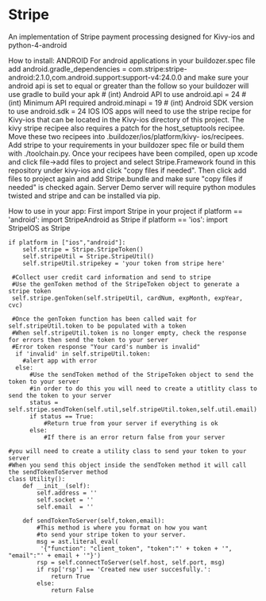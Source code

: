 # Stripe
An implementation of Stripe payment processing designed for Kivy-ios and python-4-android

How to install:
  ANDROID
    For android applications in your buildozer.spec file add
    android.gradle_dependencies = com.stripe:stripe-android:2.1.0,com.android.support:support-v4:24.0.0
    and make sure your android api is set to equal or greater than the follow so your buildozer will use gradle to build your apk
      # (int) Android API to use
      android.api = 24
      # (int) Minimum API required
      android.minapi = 19
      # (int) Android SDK version to use
      android.sdk = 24
  IOS
    IOS apps will need to use the stripe recipe for Kivy-ios that can be located in the Kivy-ios directory of this project.  The kivy         stripe recipee also requires a patch for the host_setuptools recipee.  Move these two recipees into .buildozer/ios/platform/kivy-         ios/recipees. Add stripe to your requirements in your buildozer spec file or build them with ./toolchain.py.  Once your recipees have     been compiled, open up xcode and click file->add files to project and select Stripe.Framework found in this repository under kivy-ios     and click "copy files if needed".  Then click add files to project again and add Stripe.bundle and make sure "copy files if needed" is     checked again.
   Server
    Demo server will require python modules twisted and stripe and can be installed via pip.
    
How to use in your app:
    First import Stripe in your project
    if platform == 'android':
        import StripeAndroid as Stripe
    if platform == 'ios':
        import StripeIOS as Stripe
        
    if platform in ["ios","android"]:
        self.stripe = Stripe.StripeToken()
        self.stripeUtil = Stripe.StripeUtil()
        self.stripeUtil.stripekey = 'your token from stripe here'
     
     #Collect user credit card information and send to stripe
     #Use the genToken method of the StripeToken object to generate a stripe token
     self.stripe.genToken(self.stripeUtil, cardNum, expMonth, expYear, cvc)
     
     #Once the genToken function has been called wait for self.stripeUtil.token to be populated with a token
     #When self.stripeUtil.token is no longer empty, check the response for errors then send the token to your server
     #Error token response "Your card's number is invalid"
      if 'invalid' in self.stripeUtil.token:
        #alert app with error
      else:
          #Use the sendToken method of the StripeToken object to send the token to your server
          #in order to do this you will need to create a utitlity class to send the token to your server
          status = self.stripe.sendToken(self.util,self.stripeUtil.token,self.util.email)
          if status == True:
              #Return true from your server if everything is ok
          else:
              #If there is an error return false from your server
    
    #you will need to create a utility class to send your token to your server
    #When you send this object inside the sendToken method it will call the sendTokenToServer method
    class Utility():
        def __init__(self):
            self.address = ''
            self.socket = ''
            self.email  = ''

        def sendTokenToServer(self,token,email):
            #This method is where you format on how you want
            #to send your stripe token to your server.
            msg = ast.literal_eval(
             '{"function": "client_token", "token":"' + token + '", "email":"' + email + '"}')
            rsp = self.connectToServer(self.host, self.port, msg)
            if rsp['rsp'] == 'Created new user succesfully.':
                return True
            else:
                return False

          
